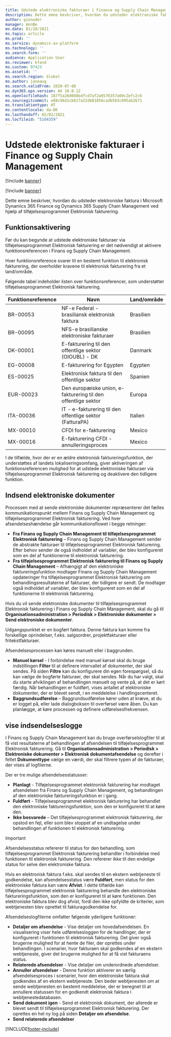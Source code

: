 ```yaml
---
title: Udstede elektroniske fakturaer i Finance og Supply Chain Management
description: Dette emne beskriver, hvordan du udsteder elektroniske faktura i Microsoft Dynamics 365 Finance og Dynamics 365 Supply Chain Management ved hjælp af tilføjelsesprogrammet Elektronisk fakturering.
author: gionoder
manager: AnnBe
ms.date: 01/28/2021
ms.topic: article
ms.prod: ''
ms.service: dynamics-ax-platform
ms.technology: ''
ms.search.form: ''
audience: Application User
ms.reviewer: kfend
ms.custom: 97423
ms.assetid: ''
ms.search.region: Global
ms.author: janeaug
ms.search.validFrom: 2020-07-08
ms.dyn365.ops.version: AX 10.0.12
ms.openlocfilehash: 187f5a20d088b4fcd7af2a6576357a69c2efc2c6
ms.sourcegitcommit: e88c96d1cb817a22db81856cadb563c095ab2671
ms.translationtype: HT
ms.contentlocale: da-DK
ms.lasthandoff: 02/02/2021
ms.locfileid: "5104359"
---
```

# <a name="issue-electronic-invoices-in-finance-and-supply-chain-management"></a>Udstede elektroniske fakturaer i Finance og Supply Chain Management

[!include [banner](../includes/banner.md)]

[!include [banner](../includes/preview-banner.md)]

Dette emne beskriver, hvordan du udsteder elektroniske faktura i Microsoft Dynamics 365 Finance og Dynamics 365 Supply Chain Management ved hjælp af tilføjelsesprogrammet Elektronisk fakturering.


## <a name="feature-activation"></a>Funktionsaktivering

Før du kan begynde at udstede elektroniske fakturaer via tilføjelsesprogrammet Elektronisk fakturering er det nødvendigt at aktivere funktionsreferencen i Finans og Supply Chain Management.

Hver funktionsreference svarer til en bestemt funktion til elektronisk fakturering, der overholder kravene til elektronisk fakturering fra et land/område.

Følgende tabel indeholder listen over funktionsreferencer, som understøtter tilføjelsesprogrammet Elektronisk fakturering.

| Funktionsreference | Navn                                              | Land/område |
|-------------------|---------------------------------------------------|----------------|
| BR-00053          | NF-e Federal - brasiliansk elektronisk faktura       | Brasilien         |
| BR-00095          | NFS-e brasilianske elektroniske fakturaer               | Brasilien         |
| DK-00001          | E-fakturering til den offentlige sektor (OIOUBL) - DK    | Danmark        |
| EG-00008          | E-fakturering for Egypten                             | Egypten          |
| ES-00025          | Elektronisk faktura til den offentlige sektor           | Spanien          |
| EUR-00023         | Den europæiske union, e-fakturering til den offentlige sektor       | Europa         |
| ITA-00036         | IT - e-fakturering til den offentlige sektor (FatturaPA) | Italien          |
| MX-00010          | CFDI for e-fakturering                                  | Mexico         |
| MX-00016          | E-fakturering CFDI - annulleringsproces           | Mexico         |

I de tilfælde, hvor der er en ældre elektronisk faktureringsfunktion, der understøttes af landets lokaliseringsomfang, giver aktiveringen af funktionsreferencen mulighed for at udstede elektroniske fakturaer via tilføjelsesprogrammet Elektronisk fakturering og deaktivere den tidligere funktion.

## <a name="submit-electronic-documents"></a>Indsend elektroniske dokumenter

Processen med at sende elektroniske dokumenter repræsenterer det fælles kommunikationspunkt mellem Finans og Supply Chain Management og tilføjelsesprogrammet Elektronisk fakturering. Ved hver afsendelseshændelse går kommunikationsflowet i begge retninger:

- **Fra Finans og Supply Chain Management til tilføjelsesprogrammet Elektronisk fakturering** – Finans og Supply Chain Management sender de abstrakte fakturaer til tilføjelsesprogrammet Elektronisk fakturering. Efter behov sender de også indholdet af variabler, der blev konfigureret som en del af funktionerne til elektronisk fakturering.
- **Fra tilføjelsesprogrammet Elektronisk fakturering til Finans og Supply Chain Management** – Afhængigt af den elektroniske faktureringsfunktion modtager Finans og Supply Chain Management opdateringer fra tilføjelsesprogrammet Elektronisk fakturering om behandlingsresultaterne af fakturaer, der tidligere er sendt. De modtager også indholdet af variabler, der blev konfigureret som en del af funktionerne til elektronisk fakturering.

Hvis du vil sende elektroniske dokumenter til tilføjelsesprogrammet Elektronisk fakturering i Finans og Supply Chain Management, skal du gå til **Organisationsadministration &gt; Periodisk &gt; Elektroniske dokumenter &gt; Send elektroniske dokumenter**.

Udgangspunktet er en bogført faktura. Denne faktura kan komme fra forskellige oprindelser, f.eks. salgsordrer, projektfakturaer eller fritekstfakturaer.

Afsendelsesprocessen kan køres manuelt eller i baggrunden.

- **Manuel kørsel** - I forbindelse med manuel kørsel skal du bruge indstillingen **Filter** til at definere intervallet af dokumenter, der skal sendes. På siden **Filtre** kan du konfigurere din egen forespørgsel, så du kan vælge de bogførte fakturaer, der skal sendes. Når du har valgt, skal du starte afviklingen af behandlingen manuelt og vente på, at det er kørt færdig. Når behandlingen er fuldført, vises antallet af elektroniske dokumenter, der er blevet sendt, i en meddelelse i handlingscenteret.
- **Baggrundsudførelse** – Baggrundsudførelse kører uden at kræve, at du er logget på, eller lade dialogboksen til overførsel være åben. Du kan planlægge, at køre processen og definere udførelsesfrekvensen.

## <a name="view-the-submission-logs"></a>vise indsendelseslogge

I Finans og Supply Chain Management kan du bruge overførselslogfiler til at få vist resultaterne af behandlingen af afsendelsen til tilføjelsesprogrammet Elektronisk fakturering. Gå til **Organisationsadministration &gt; Periodisk &gt; Elektroniske dokumenter &gt; Elektronisk dokumentafsendelse** og derefter i feltet **Dokumenttype** vælge en værdi, der skal filtrere typen af de fakturaer, der vises af logfilerne.

Der er tre mulige afsendelsesstatusser:

- **Planlagt** - Tilføjelsesprogrammet elektronisk fakturering har modtaget afsendelsen fra Finans og Supply Chain Management, og behandlingen af den elektroniske faktureringsfunktion er i gang.
- **Fuldført** - Tilføjelsesprogrammet elektronisk fakturering har behandlet den elektroniske faktureringsfunktion, som den er konfigureret til at køre den.
- **Ikke besvarede** – Det tilføjelsesprogrammet elektronisk fakturering, der opstod en fejl, eller som blev stoppet af en undtagelse under behandlingen af funktionen til elektronisk fakturering.

> [!IMPORTANT]
> Afsendelsesstatus refererer til status for den behandling, som tilføjelsesprogrammet Elektronisk fakturering behandler i forbindelse med funktionen til elektronisk fakturering. Den refererer ikke til den endelige status for selve den elektroniske faktura.
>
> Hvis en elektronisk faktura f.eks. skal sendes til en ekstern webtjeneste til godkendelse, kan afsendelsesstatus være **Fuldført**, men status for den elektroniske faktura kan være **Afvist**. I dette tilfælde kan tilføjelsesprogrammet elektronisk fakturering behandle den elektroniske faktureringsfunktion, som den er konfigureret til at køre funktionen. Den elektroniske faktura blev dog afvist, fordi den ikke opfyldte de kriterier, som webtjenesten blev oprettet til fakturagodkendelse for.

Afsendelseslogfilerne omfatter følgende yderligere funktioner:

- **Detaljer om afsendelse** - Vise detaljer om hovedafsendelsen. En visualisering viser hele udførelsesloggen for de handlinger, der er konfigureret i funktionen til elektronisk fakturering. Det giver også brugerne mulighed for at hente de filer, der oprettes under behandlingen. I scenarier, hvor fakturaen skal godkendes af en ekstern webtjeneste, giver det brugerne mulighed for at få vist fakturaens status.
- **Relaterede afsendelser** - Vise detaljer om underordnede afsendelser.
- **Annuller afsendelser** - Denne funktion aktiverer en særlig afsendelsesproces i scenarier, hvor den elektroniske faktura skal godkendes af en ekstern webtjeneste. Den beder webtjenesten om at sende webtjenesten en bestemt meddelelse, der er beregnet til at annullere statussen for en godkendt elektronisk faktura i webtjenestedatabasen.
- **Send dokument igen** - Send et elektronisk dokument, der allerede er blevet sendt til tilføjelsesprogrammet Elektronisk fakturering. Der oprettes en hel ny log på siden **Detaljer om afsendelse**.
- **Send relaterede afsendelser**


[!INCLUDE[footer-include](../../includes/footer-banner.md)]